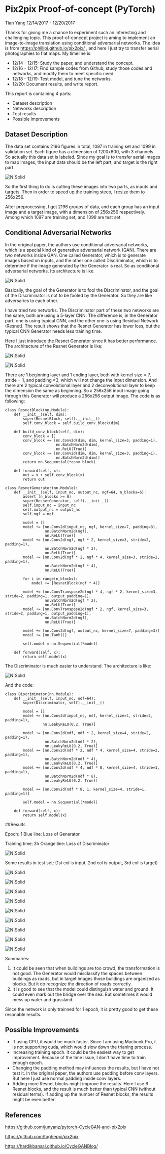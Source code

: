 #  Pix2pix Proof-of-concept (PyTorch)

Tian Yang
12/14/2017 - 12/20/2017

Thanks for giving me a chance to experiment such an interesting and challenging topic. This proof-of-concept project is aming to implement an image-to-image translation  using conditional adversarial networks. The idea is from https://phillipi.github.io/pix2pix/ , and here I just try to transfer aerial photographies to flat maps. My timeline is:

* 12/14 - 12/15: Study the paper, and understand the concept.
* 12/16 - 12/17: Find sample codes from Github, study those codes and networks, and modify them to meet specific need.
* 12/18 - 12/19: Test model, and tune the networks.
* 12/20: Document results, and write report.

This report is containing 4 parts:

* Dataset description
* Networks description
* Test results
* Possible improvements



## Dataset Description 

The data set contains 2196 figures in total, 1097 in training set and 1099 in validation set. Each figure has a dimension of 1200x600, with 3 channels. So actually this data set is labeled. Since my goal is to transfer aerial images to map images, the input data should be the left part, and target is the right part.

![N|Solid](sample1.jpg)

So the first thing to do is cutting these images into two parts, as inputs and targets. Then in order to speed up the training steep, I resize them to 256x256. 

After preprocessing, I get 2196 groups of data, and each group has an input image and a target image, with a dimension of 256x256 respectively. Among which 1097 are training set, and 1099 are test set.



## Conditional Adversarial Networks

In the original paper, the authors use conditional adversarial networks, which is a special kind of generative adversarial network (GAN). There are two networks inside GAN. One called Generator, which is to generate images based on inputs, and the other one called Discriminator, which is to determine if the image generated by the Generator is real. So as conditional adversarial networks. Its architecture is like:

![N|Solid](file:///Users/yangtian/Desktop/sample2.png)

Basically, the goal of the Generator is to fool the Discriminator, and the goal of the Discriminator is not to be fooled by the Generator. So they are like adversaries to each other.

I have tried two networks. The Discriminator part of these two networks are the same, both are using a 5-layer CNN. The difference is, in the Generator part, one is using typical CNN, and the other one is using Residual Network (Resnet). The result shows that the Resnet Generator has lower loss, but the typical CNN Generator needs less training time. 

Here I just introduce the Resnet Generator since it has better performance. The architecture of the Resnet Generator is like:

![N|Solid](file:///Users/yangtian/Desktop/sample3.png)

![N|Solid](file:///Users/yangtian/Desktop/sample4.png)

There are 1 beginning layer and 1 ending layer, both with kernel size = 7, stride = 1, and padding =3, which will not change the input dimension. And there are 2 typical convolutional layer and 2 deconvolutional layer to keep the dimension the same as beginning. So a 256x256 input image going through this Generator will produce a  256x256 output image. The code is as following:

```
class ResnetBlock(nn.Module):
    def __init__(self, dim):
        super(ResnetBlock, self).__init__()
        self.conv_block = self.build_conv_block(dim)

    def build_conv_block(self, dim):
        conv_block = []
        conv_block += [nn.Conv2d(dim, dim, kernel_size=3, padding=1),
                       nn.BatchNorm2d(dim),
                       nn.ReLU(True)]
        conv_block += [nn.Conv2d(dim, dim, kernel_size=3, padding=1),
                       nn.BatchNorm2d(dim)]
        return nn.Sequential(*conv_block)

    def forward(self, x):
        out = x + self.conv_block(x)
        return out

class ResnetGenerator(nn.Module):
    def __init__(self, input_nc, output_nc, ngf=64, n_blocks=6):
        assert (n_blocks >= 0)
        super(ResnetGenerator, self).__init__()
        self.input_nc = input_nc
        self.output_nc = output_nc
        self.ngf = ngf

        model = []
        model += [nn.Conv2d(input_nc, ngf, kernel_size=7, padding=3),
                  nn.BatchNorm2d(ngf),
                  nn.ReLU(True)]
        model += [nn.Conv2d(ngf, ngf * 2, kernel_size=3, stride=2, padding=1),
                  nn.BatchNorm2d(ngf * 2),
                  nn.ReLU(True)]
        model += [nn.Conv2d(ngf * 2, ngf * 4, kernel_size=3, stride=2, padding=1),
                  nn.BatchNorm2d(ngf * 4),
                  nn.ReLU(True)]

        for i in range(n_blocks):
            model += [ResnetBlock(ngf * 4)]

        model += [nn.ConvTranspose2d(ngf * 4, ngf * 2, kernel_size=3, stride=2, padding=1, output_padding=1),
                  nn.BatchNorm2d(ngf * 2),
                  nn.ReLU(True)]
        model += [nn.ConvTranspose2d(ngf * 2, ngf, kernel_size=3, stride=2, padding=1, output_padding=1),
                  nn.BatchNorm2d(ngf),
                  nn.ReLU(True)]

        model += [nn.Conv2d(ngf, output_nc, kernel_size=7, padding=3)]
        model += [nn.Tanh()]

        self.model = nn.Sequential(*model)

    def forward(self, x):
        return self.model(x)
```

The Discriminator is much easier to understand. The architecture is like:

![N|Solid](file:///Users/yangtian/Desktop/sample5.png)

And the code:

```
class Discriminator(nn.Module):
    def __init__(self, input_nc, ndf=64):
        super(Discriminator, self).__init__()

        model = []
        model += [nn.Conv2d(input_nc, ndf, kernel_size=4, stride=2, padding=1),
                 nn.LeakyReLU(0.2, True)]

        model += [nn.Conv2d(ndf, ndf * 2, kernel_size=4, stride=2, padding=1),
                  nn.BatchNorm2d(ndf * 2),
                  nn.LeakyReLU(0.2, True)]
        model += [nn.Conv2d(ndf * 2, ndf * 4, kernel_size=4, stride=2, padding=1),
                  nn.BatchNorm2d(ndf * 4),
                  nn.LeakyReLU(0.2, True)]
        model += [nn.Conv2d(ndf * 4, ndf * 8, kernel_size=4, stride=1, padding=1),
                  nn.BatchNorm2d(ndf * 8),
                  nn.LeakyReLU(0.2, True)]

        model += [nn.Conv2d(ndf * 8, 1, kernel_size=4, stride=1, padding=1)]

        self.model = nn.Sequential(*model)

    def forward(self, x):
        return self.model(x)
```



##Results

Epoch: 1															Blue line: Loss of Generator

Training time: 3h													Orange line: Loss of Discriminator

![N|Solid](file:///Users/yangtian/Desktop/sample6.png)

Some results in test set: (1st col is input, 2nd col is output, 3rd col is target)

![N|Solid](file:///Users/yangtian/Desktop/sample7.png)

![N|Solid](file:///Users/yangtian/Desktop/sample8.png)

![N|Solid](file:///Users/yangtian/Desktop/sample10.png)

![N|Solid](file:///Users/yangtian/Desktop/sample12.png)

![N|Solid](file:///Users/yangtian/Desktop/sample13.png)

![N|Solid](file:///Users/yangtian/Desktop/sample14.png)

![N|Solid](file:///Users/yangtian/Desktop/sample15.png)

![N|Solid](file:///Users/yangtian/Desktop/sample16.png)

![N|Solid](file:///Users/yangtian/Desktop/sample17.png)

Summaries:

1. It could be seen that when buildings are too crowd, the transformation is not good. The Generator would misclassify the spaces between buildings as roads, but in target images those buildings are organized as blocks. But it do recognize the direction of roads correctly.
2. It is good to see that the model could distinguish water and ground. It could even mark out the bridge over the sea. But sometimes it would mess up water and grassland.

Since the network is only trainned for 1 epoch, it is pretty good to get these resonable results. 



## Possible Improvements

* If using GPU, it would be much faster. Since I am using Macbook Pro, it is not supporting cuda, which would slow down the trianing process.
* Increasing training epoch. It could be the easiest way to get improvement. Because of the time issue, I don't have time to train enough epoch.
* Changing the padding method may influences the results, but I have not test it. In the original paper, the authors use padding before conv layers. But here I just use normal padding inside conv layers. 
* Adding more Resnet blocks might improve the results. Here I use 6 Resnet blocks, and the result is much better than typical CNN (without residual terms). If adding up the number of Resnet blocks, the results might be even better.



## References

https://github.com/junyanz/pytorch-CycleGAN-and-pix2pix

https://github.com/togheppi/pix2pix

https://hardikbansal.github.io/CycleGANBlog/


